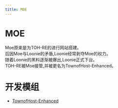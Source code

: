 ```yaml
---
title: MOE
---
```

# MOE

<script setup>
import { VPTeamMembers } from 'vitepress/theme'

const members = [
  {
    avatar: '/Image/Moe.png',
    name: 'Moe',
    links: [
      { icon: 'github', link: 'https://github.com/0xDrMoe' },
      { icon: 'x', link: 'https://x.com/0xDrMoe'}
    ]
  }
]
</script>

<div align="center">
<VPTeamMembers size="small" :members="members" />
</div>

Moe原来是为TOH-RE的进行网站搭建。<br>
后因Moe与Loonie的矛盾,Loonie经常剥夺Moe的权力。<br>
随着Loonie的黑料逐渐被爆出,Loonie正式下台。<br>
TOH-RE被Moe接管,并被更名为TownofHost-Enhanced。<br>

# 开发模组
- [TownofHost-Enhanced](https://github.com/0xDrMoe/TownofHost-Enhanced)